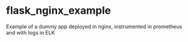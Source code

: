 # flask_nginx_example
Example of a dummy app deployed in nginx, instrumented in prometheus and with logs in ELK
